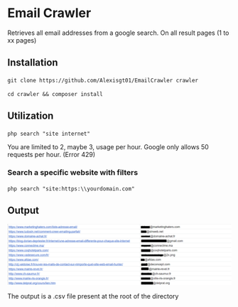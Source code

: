 # Email Crawler

Retrieves all email addresses from a google search. On all result pages (1 to xx pages)

## Installation

``git clone https://github.com/Alexisgt01/EmailCrawler crawler``

``cd crawler && composer install``

## Utilization

``php search "site internet"``

You are limited to 2, maybe 3, usage per hour. Google only allows 50 requests per hour. (Error 429)

### Search a specific website with filters

``php search "site:https:\\yourdomain.com"``

## Output

![Output](https://github.com/Alexisgt01/EmailCrawler/blob/master/output.png?raw=true)


The output is a .csv file present at the root of the directory
